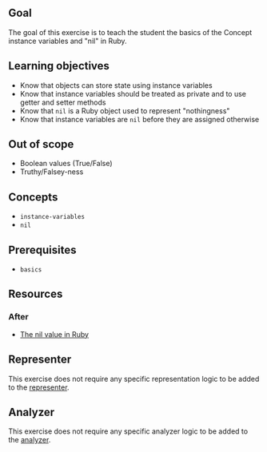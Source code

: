 ## Goal

The goal of this exercise is to teach the student the basics of the Concept instance variables and "nil" in Ruby.

## Learning objectives

- Know that objects can store state using instance variables
- Know that instance variables should be treated as private and to use getter and setter methods
- Know that `nil` is a Ruby object used to represent "nothingness"
- Know that instance variables are `nil` before they are assigned otherwise

## Out of scope

- Boolean values (True/False)
- Truthy/Falsey-ness

## Concepts

- `instance-variables`
- `nil`

## Prerequisites

- `basics`

## Resources

### After

- [The nil value in Ruby](https://medium.com/rubycademy/the-nil-value-in-ruby-d60e6a3642b9#:~:text=method%20implementation-,The%20nil%20value,%E2%80%9Clack%20of%20an%20object%E2%80%9D.&text=Unlike%20other%20languages%2C%20the%20nil,the%20non%2Dinstantiable%20NilClass%20class.)

## Representer

This exercise does not require any specific representation logic to be added to the [representer](https://github.com/exercism/ruby-representer).

## Analyzer

This exercise does not require any specific analyzer logic to be added to the [analyzer](https://github.com/exercism/ruby-analyzer).
